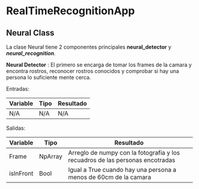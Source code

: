 # RealTimeRecognitionApp

## Neural Class
La clase Neural tiene 2 componentes principales **neural_detector** y ***neural_recognition***.

**Neural Detector** : El primero se encarga de tomar los frames de la camara y encontra rostros, reconocer rostros conocidos y comprobar si hay una persona lo suficiente mente cerca.

Entradas: 

|Variable|Tipo|Resultado|
|--|--|--|
| N/A |N/A  |N/A|

Salidas:

|Variable|Tipo|Resultado|
|--|--|--|
|Frame |NpArray  |Arreglo de numpy con la fotografia y los recuadros de las personas encotradas| 
|isInFront |Bool  |Igual a True cuando hay una persona a menos de 60cm de la camara| 


